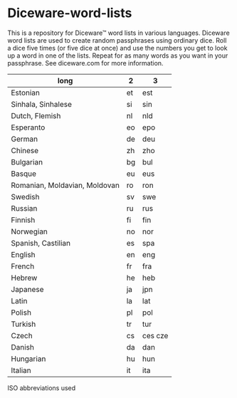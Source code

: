 # Diceware-word-lists

This is a repository for Diceware™ word lists in various languages. Diceware word lists are used to create random passphrases using ordinary dice. Roll a dice five times (or five dice at once) and use the numbers you get to look up a word in one of the lists. Repeat for as many words as you want in your passphrase. See diceware.com for more information.

| long | 2 | 3 |
|-----|---|----|
| Estonian	 | et | est |
| Sinhala, Sinhalese	 | si | sin |
| Dutch, Flemish	 | nl | nld |
| Esperanto	 | eo | epo |
| German	 | de | deu |
| Chinese	 | zh | zho |
| Bulgarian	 | bg | bul |
| Basque	 | eu | eus |
| Romanian, Moldavian, Moldovan	 | ro | ron |
| Swedish	 | sv | swe |
| Russian	 | ru | rus |
| Finnish	 | fi | fin |
| Norwegian	 | no | nor |
| Spanish, Castilian	 | es | spa |
| English	 | en | eng |
| French	 | fr | fra |
| Hebrew	 | he | heb |
| Japanese	 | ja | jpn |
| Latin 	 | la | lat |
| Polish	 | pl | pol |
| Turkish	 | tr | tur |
| Czech 	 | cs | ces	cze |
| Danish	 | da | dan |
| Hungarian	 | hu | hun |
| Italian	 | it | ita |

ISO abbreviations used
